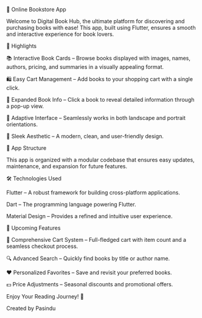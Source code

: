 📖  Online Bookstore App

Welcome to Digital Book Hub, the ultimate platform for discovering and purchasing books with ease! This app, built using Flutter, ensures a smooth and interactive experience for book lovers.

🌟 Highlights

📚 Interactive Book Cards – Browse books displayed with images, names, authors, pricing, and summaries in a visually appealing format.

🛍️ Easy Cart Management – Add books to your shopping cart with a single click.

🔎 Expanded Book Info – Click a book to reveal detailed information through a pop-up view.

📱 Adaptive Interface – Seamlessly works in both landscape and portrait orientations.

🎨 Sleek Aesthetic – A modern, clean, and user-friendly design.

📁 App Structure

This app is organized with a modular codebase that ensures easy updates, maintenance, and expansion for future features.

🛠️ Technologies Used

Flutter – A robust framework for building cross-platform applications.

Dart – The programming language powering Flutter.

Material Design – Provides a refined and intuitive user experience.

🚀 Upcoming Features

🛒 Comprehensive Cart System – Full-fledged cart with item count and a seamless checkout process.

🔍 Advanced Search – Quickly find books by title or author name.

❤️ Personalized Favorites – Save and revisit your preferred books.

💵 Price Adjustments – Seasonal discounts and promotional offers.

Enjoy Your Reading Journey! 📖

Created by Pasindu

